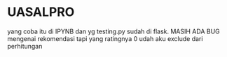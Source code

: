 # UASALPRO
yang coba itu di IPYNB dan yg testing.py sudah di flask. MASIH ADA BUG mengenai rekomendasi tapi yang ratingnya 0 udah aku exclude dari perhitungan

